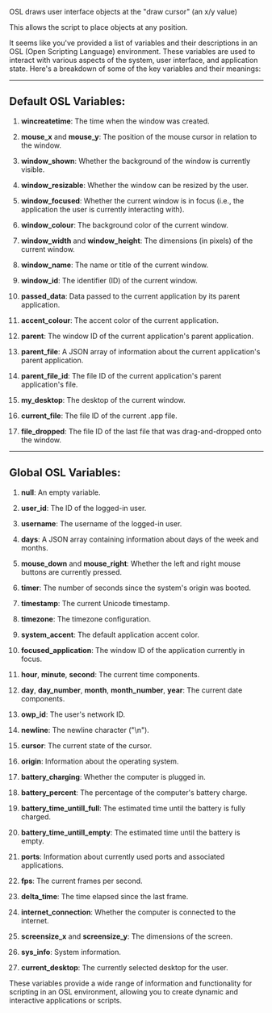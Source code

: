 OSL draws user interface objects at the "draw cursor" (an x/y value)

This allows the script to place objects at any position.

It seems like you've provided a list of variables and their descriptions in an OSL (Open Scripting Language) environment. These variables are used to interact with various aspects of the system, user interface, and application state. Here's a breakdown of some of the key variables and their meanings:

---

## Default OSL Variables:

1. **wincreatetime**: The time when the window was created.

2. **mouse_x** and **mouse_y**: The position of the mouse cursor in relation to the window.

3. **window_shown**: Whether the background of the window is currently visible.

4. **window_resizable**: Whether the window can be resized by the user.

5. **window_focused**: Whether the current window is in focus (i.e., the application the user is currently interacting with).

6. **window_colour**: The background color of the current window.

7. **window_width** and **window_height**: The dimensions (in pixels) of the current window.

8. **window_name**: The name or title of the current window.

9. **window_id**: The identifier (ID) of the current window.

10. **passed_data**: Data passed to the current application by its parent application.

11. **accent_colour**: The accent color of the current application.

12. **parent**: The window ID of the current application's parent application.

13. **parent_file**: A JSON array of information about the current application's parent application.

14. **parent_file_id**: The file ID of the current application's parent application's file.

15. **my_desktop**: The desktop of the current window.

16. **current_file**: The file ID of the current .app file.

17. **file_dropped**: The file ID of the last file that was drag-and-dropped onto the window.

---

## Global OSL Variables:

1. **null**: An empty variable.

2. **user_id**: The ID of the logged-in user.

3. **username**: The username of the logged-in user.

4. **days**: A JSON array containing information about days of the week and months.

5. **mouse_down** and **mouse_right**: Whether the left and right mouse buttons are currently pressed.

6. **timer**: The number of seconds since the system's origin was booted.

7. **timestamp**: The current Unicode timestamp.

8. **timezone**: The timezone configuration.

9. **system_accent**: The default application accent color.

10. **focused_application**: The window ID of the application currently in focus.

11. **hour**, **minute**, **second**: The current time components.

12. **day**, **day_number**, **month**, **month_number**, **year**: The current date components.

13. **owp_id**: The user's network ID.

14. **newline**: The newline character ("\n").

15. **cursor**: The current state of the cursor.

16. **origin**: Information about the operating system.

17. **battery_charging**: Whether the computer is plugged in.

18. **battery_percent**: The percentage of the computer's battery charge.

19. **battery_time_untill_full**: The estimated time until the battery is fully charged.

20. **battery_time_untill_empty**: The estimated time until the battery is empty.

21. **ports**: Information about currently used ports and associated applications.

22. **fps**: The current frames per second.

23. **delta_time**: The time elapsed since the last frame.

24. **internet_connection**: Whether the computer is connected to the internet.

25. **screensize_x** and **screensize_y**: The dimensions of the screen.

26. **sys_info**: System information.

27. **current_desktop**: The currently selected desktop for the user.

These variables provide a wide range of information and functionality for scripting in an OSL environment, allowing you to create dynamic and interactive applications or scripts.
